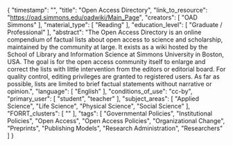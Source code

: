 {
    "timestamp": "",
    "title": "Open Access Directory",
    "link_to_resource": "https://oad.simmons.edu/oadwiki/Main_Page",
    "creators": [
        "OAD Simmons"
    ],
    "material_type": [
        "Reading"
    ],
    "education_level": [
        "Graduate / Professional"
    ],
    "abstract": "The Open Access Directory is an online compendium of factual lists about open access to science and scholarship, maintained by the community at large. It exists as a wiki hosted by the School of Library and Information Science at Simmons University in Boston, USA. The goal is for the open access community itself to enlarge and correct the lists with little intervention from the editors or editorial board. For quality control, editing privileges are granted to registered users. As far as possible, lists are limited to brief factual statements without narrative or opinion.",
    "language": [
        "English"
    ],
    "conditions_of_use": "cc-by",
    "primary_user": [
        "student",
        "teacher"
    ],
    "subject_areas": [
        "Applied Science",
        "Life Science",
        "Physical Science",
        "Social Science"
    ],
    "FORRT_clusters": [
        ""
    ],
    "tags": [
        "Governmental Policies",
        "Institutional Policies",
        "Open Access",
        "Open Access Policies",
        "Organizational Change",
        "Preprints",
        "Publishing Models",
        "Research Administration",
        "Researchers"
    ]
}